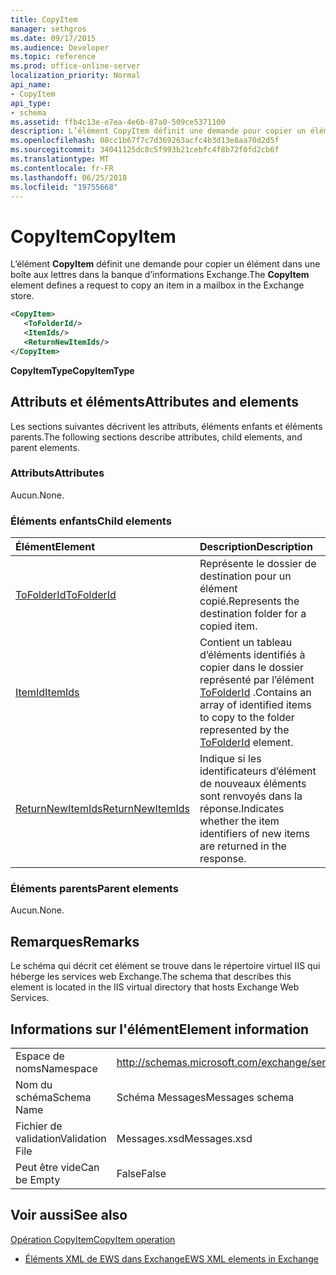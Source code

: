```yaml
---
title: CopyItem
manager: sethgros
ms.date: 09/17/2015
ms.audience: Developer
ms.topic: reference
ms.prod: office-online-server
localization_priority: Normal
api_name:
- CopyItem
api_type:
- schema
ms.assetid: ffb4c13e-e7ea-4e6b-87a0-509ce5371100
description: L’élément CopyItem définit une demande pour copier un élément dans une boîte aux lettres dans la banque d’informations Exchange.
ms.openlocfilehash: 08cc1b67f7c7d369263acfc4b3d13e8aa70d2d5f
ms.sourcegitcommit: 34041125dc8c5f993b21cebfc4f8b72f0fd2cb6f
ms.translationtype: MT
ms.contentlocale: fr-FR
ms.lasthandoff: 06/25/2018
ms.locfileid: "19755668"
---
```

# <a name="copyitem"></a><span data-ttu-id="e252b-103">CopyItem</span><span class="sxs-lookup"><span data-stu-id="e252b-103">CopyItem</span></span>

<span data-ttu-id="e252b-104">L’élément **CopyItem** définit une demande pour copier un élément dans une boîte aux lettres dans la banque d’informations Exchange.</span><span class="sxs-lookup"><span data-stu-id="e252b-104">The **CopyItem** element defines a request to copy an item in a mailbox in the Exchange store.</span></span> 
  
```XML
<CopyItem>
   <ToFolderId/>
   <ItemIds/>
   <ReturnNewItemIds/>
</CopyItem>
```

 <span data-ttu-id="e252b-105">**CopyItemType**</span><span class="sxs-lookup"><span data-stu-id="e252b-105">**CopyItemType**</span></span>
## <a name="attributes-and-elements"></a><span data-ttu-id="e252b-106">Attributs et éléments</span><span class="sxs-lookup"><span data-stu-id="e252b-106">Attributes and elements</span></span>

<span data-ttu-id="e252b-107">Les sections suivantes décrivent les attributs, éléments enfants et éléments parents.</span><span class="sxs-lookup"><span data-stu-id="e252b-107">The following sections describe attributes, child elements, and parent elements.</span></span>
  
### <a name="attributes"></a><span data-ttu-id="e252b-108">Attributs</span><span class="sxs-lookup"><span data-stu-id="e252b-108">Attributes</span></span>

<span data-ttu-id="e252b-109">Aucun.</span><span class="sxs-lookup"><span data-stu-id="e252b-109">None.</span></span>
  
### <a name="child-elements"></a><span data-ttu-id="e252b-110">Éléments enfants</span><span class="sxs-lookup"><span data-stu-id="e252b-110">Child elements</span></span>

|<span data-ttu-id="e252b-111">**Élément**</span><span class="sxs-lookup"><span data-stu-id="e252b-111">**Element**</span></span>|<span data-ttu-id="e252b-112">**Description**</span><span class="sxs-lookup"><span data-stu-id="e252b-112">**Description**</span></span>|
|:-----|:-----|
|[<span data-ttu-id="e252b-113">ToFolderId</span><span class="sxs-lookup"><span data-stu-id="e252b-113">ToFolderId</span></span>](tofolderid.md) <br/> |<span data-ttu-id="e252b-114">Représente le dossier de destination pour un élément copié.</span><span class="sxs-lookup"><span data-stu-id="e252b-114">Represents the destination folder for a copied item.</span></span>  <br/> |
|[<span data-ttu-id="e252b-115">ItemId</span><span class="sxs-lookup"><span data-stu-id="e252b-115">ItemIds</span></span>](itemids.md) <br/> |<span data-ttu-id="e252b-116">Contient un tableau d’éléments identifiés à copier dans le dossier représenté par l’élément [ToFolderId](tofolderid.md) .</span><span class="sxs-lookup"><span data-stu-id="e252b-116">Contains an array of identified items to copy to the folder represented by the [ToFolderId](tofolderid.md) element.</span></span>  <br/> |
|[<span data-ttu-id="e252b-117">ReturnNewItemIds</span><span class="sxs-lookup"><span data-stu-id="e252b-117">ReturnNewItemIds</span></span>](returnnewitemids.md) <br/> |<span data-ttu-id="e252b-118">Indique si les identificateurs d’élément de nouveaux éléments sont renvoyés dans la réponse.</span><span class="sxs-lookup"><span data-stu-id="e252b-118">Indicates whether the item identifiers of new items are returned in the response.</span></span>  <br/> |
   
### <a name="parent-elements"></a><span data-ttu-id="e252b-119">Éléments parents</span><span class="sxs-lookup"><span data-stu-id="e252b-119">Parent elements</span></span>

<span data-ttu-id="e252b-120">Aucun.</span><span class="sxs-lookup"><span data-stu-id="e252b-120">None.</span></span>
  
## <a name="remarks"></a><span data-ttu-id="e252b-121">Remarques</span><span class="sxs-lookup"><span data-stu-id="e252b-121">Remarks</span></span>

<span data-ttu-id="e252b-122">Le schéma qui décrit cet élément se trouve dans le répertoire virtuel IIS qui héberge les services web Exchange.</span><span class="sxs-lookup"><span data-stu-id="e252b-122">The schema that describes this element is located in the IIS virtual directory that hosts Exchange Web Services.</span></span>
  
## <a name="element-information"></a><span data-ttu-id="e252b-123">Informations sur l'élément</span><span class="sxs-lookup"><span data-stu-id="e252b-123">Element information</span></span>

|||
|:-----|:-----|
|<span data-ttu-id="e252b-124">Espace de noms</span><span class="sxs-lookup"><span data-stu-id="e252b-124">Namespace</span></span>  <br/> |http://schemas.microsoft.com/exchange/services/2006/messages  <br/> |
|<span data-ttu-id="e252b-125">Nom du schéma</span><span class="sxs-lookup"><span data-stu-id="e252b-125">Schema Name</span></span>  <br/> |<span data-ttu-id="e252b-126">Schéma Messages</span><span class="sxs-lookup"><span data-stu-id="e252b-126">Messages schema</span></span>  <br/> |
|<span data-ttu-id="e252b-127">Fichier de validation</span><span class="sxs-lookup"><span data-stu-id="e252b-127">Validation File</span></span>  <br/> |<span data-ttu-id="e252b-128">Messages.xsd</span><span class="sxs-lookup"><span data-stu-id="e252b-128">Messages.xsd</span></span>  <br/> |
|<span data-ttu-id="e252b-129">Peut être vide</span><span class="sxs-lookup"><span data-stu-id="e252b-129">Can be Empty</span></span>  <br/> |<span data-ttu-id="e252b-130">False</span><span class="sxs-lookup"><span data-stu-id="e252b-130">False</span></span>  <br/> |
   
## <a name="see-also"></a><span data-ttu-id="e252b-131">Voir aussi</span><span class="sxs-lookup"><span data-stu-id="e252b-131">See also</span></span>



[<span data-ttu-id="e252b-132">Opération CopyItem</span><span class="sxs-lookup"><span data-stu-id="e252b-132">CopyItem operation</span></span>](copyitem-operation.md)


- [<span data-ttu-id="e252b-133">Éléments XML de EWS dans Exchange</span><span class="sxs-lookup"><span data-stu-id="e252b-133">EWS XML elements in Exchange</span></span>](ews-xml-elements-in-exchange.md)

